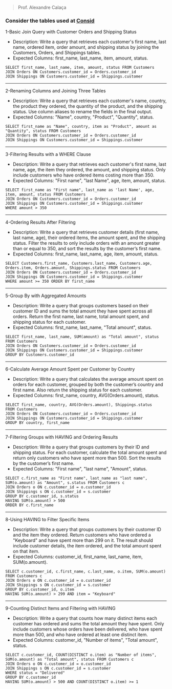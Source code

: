 > Prof. Alexandre Calaça

### Consider the tables used at [Consid](https://www.programiz.com/sql/online-compiler/)


1-Basic Join Query with Customer Orders and Shipping Status  
- Description: Write a query that retrieves each customer's first name, last name, ordered item, order amount, and shipping status by joining the Customers, Orders, and Shippings tables.  
- Expected Columns: first_name, last_name, item, amount, status.

```
SELECT first_name, last_name, item, amount, status FROM Customers
JOIN Orders ON Customers.customer_id = Orders.customer_id
JOIN Shippings ON Customers.customer_id = Shippings.customer
```

---

2-Renaming Columns and Joining Three Tables  
- Description: Write a query that retrieves each customer's name, country, the product they ordered, the quantity of the product, and the shipping status.   Use column aliases to rename the fields in the final output.  
- Expected Columns: "Name", country, "Product", "Quantity", status.

```
SELECT first_name as "Name", country, item as "Product", amount as "Quantity", status FROM Customers
JOIN Orders ON Customers.customer_id = Orders.customer_id
JOIN Shippings ON Customers.customer_id = Shippings.customer
```

---

3-Filtering Results with a WHERE Clause  
- Description: Write a query that retrieves each customer's first name, last name, age, the item they ordered, the amount, and shipping status. Only include customers who have ordered items costing more than 350.  
- Expected Columns: "First name", "last Name", age, item, amount, status.
  
```
SELECT first_name as "First name", last_name as 'last Name', age, item, amount, status FROM Customers
JOIN Orders ON Customers.customer_id = Orders.customer_id
JOIN Shippings ON Customers.customer_id = Shippings.customer
WHERE amount > 350
```
---

4-Ordering Results After Filtering  
- Description: Write a query that retrieves customer details (first name, last name, age), their ordered items, the amount spent, and the shipping status. Filter the results to only include orders with an amount greater than or equal to 350, and sort the results by the customer’s first name.  
- Expected Columns: first_name, last_name, age, item, amount, status.

```
SELECT Customers.first_name, Customers.last_name, Customers.age, Orders.item, Orders.amount, Shippings.status FROM Customers
JOIN Orders ON Customers.customer_id = Orders.customer_id
JOIN Shippings ON Customers.customer_id = Shippings.customer
WHERE amount >= 350 ORDER BY first_name
```

---

5-Group By with Aggregated Amounts  
- Description: Write a query that groups customers based on their customer ID and sums the total amount they have spent across all orders. Return the first name, last name, total amount spent, and shipping status for each customer.  
- Expected Columns: first_name, last_name, "Total amount", status.
```
SELECT first_name, last_name, SUM(amount) as "Total amount", status
FROM Customers 
JOIN Orders ON Customers.customer_id = Orders.customer_id
JOIN Shippings ON Customers.customer_id = Shippings.customer
GROUP BY Customers.customer_id
```

---

6-Calculate Average Amount Spent per Customer by Country
- Description: Write a query that calculates the average amount spent on orders for each customer, grouped by both the customer’s country and first name. Also return the shipping status for each customer.
- Expected Columns: first_name, country, AVG(Orders.amount), status.

```
SELECT first_name, country, AVG(Orders.amount), Shippings.status
FROM Customers
JOIN Orders ON Customers.customer_id = Orders.customer_id
JOIN Shippings ON Customers.customer_id = Shippings.customer
GROUP BY country, first_name
```

---

7-Filtering Groups with HAVING and Ordering Results
- Description: Write a query that groups customers by their ID and shipping status. For each customer, calculate the total amount spent and return only customers who have spent more than 500. Sort the results by the customer’s first name.
- Expected Columns: "First name", "last name", "Amount", status.

```
SELECT c.first_name as "First name", last_name as "last name", SUM(o.amount) as "Amount", s.status FROM Customers c 
JOIN Orders o ON c.customer_id = o.customer_id
JOIN Shippings s ON c.customer_id = s.customer
GROUP BY c.customer_id, s.status
HAVING SUM(o.amount) > 500
ORDER BY c.first_name
```

---

8-Using HAVING to Filter Specific Items
- Description: Write a query that groups customers by their customer ID and the item they ordered. Return customers who have ordered a "Keyboard" and have spent more than 299 on it. The result should include customer details, the item ordered, and the total amount spent on that item.
- Expected Columns: customer_id, first_name, last_name, item, SUM(o.amount).

```
SELECT c.customer_id, c.first_name, c.last_name, o.item, SUM(o.amount)
FROM Customers c
JOIN Orders o ON c.customer_id = o.customer_id
JOIN Shippings s ON c.customer_id = s.customer
GROUP BY c.customer_id, o.item
HAVING SUM(o.amount) > 299 AND item = "Keyboard"
```

---

9-Counting Distinct Items and Filtering with HAVING
- Description: Write a query that counts how many distinct items each customer has ordered and sums the total amount they have spent. Only include customers whose orders have been delivered, who have spent more than 500, and who have ordered at least one distinct item.
- Expected Columns: customer_id, "Number of items", "Total amount", status.

```
SELECT c.customer_id, COUNT(DISTINCT o.item) as "Number of items", SUM(o.amount) as "Total amount", status FROM Customers c
JOIN Orders o ON c.customer_id = o.customer_id
JOIN Shippings s ON c.customer_id = s.customer
WHERE status = "Delivered"
GROUP BY c.customer_id
HAVING SUM(o.amount) > 500 AND COUNT(DISTINCT o.item) >= 1
```

